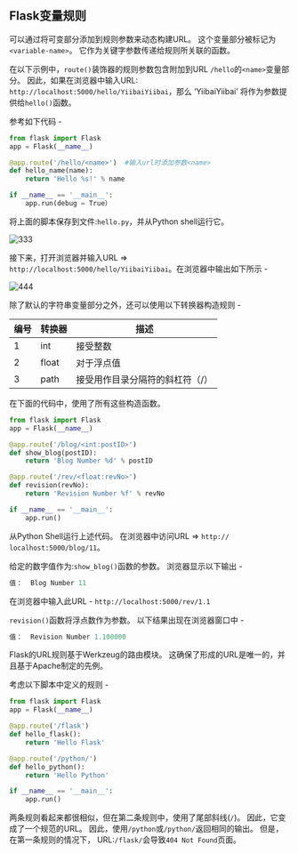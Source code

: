 ## Flask变量规则

可以通过将可变部分添加到规则参数来动态构建URL。 这个变量部分被标记为`<variable-name>`。 它作为关键字参数传递给规则所关联的函数。

在以下示例中，`route()`装饰器的规则参数包含附加到URL `/hello`的`<name>`变量部分。 因此，如果在浏览器中输入URL: `http://localhost:5000/hello/YiibaiYiibai`，那么 ‘YiibaiYiibai’ 将作为参数提供给`hello()`函数。

参考如下代码 -

```python
from flask import Flask
app = Flask(__name__)

@app.route('/hello/<name>')  #输入url时添加参数<name>
def hello_name(name):
    return 'Hello %s!' % name

if __name__ == '__main__':
    app.run(debug = True）
```

将上面的脚本保存到文件:`hello.py`，并从Python shell运行它。

![333](C:\Users\T470P\Desktop\333.png)

接下来，打开浏览器并输入URL => `http://localhost:5000/hello/YiibaiYiibai`。在浏览器中输出如下所示 -

![444](C:\Users\T470P\Desktop\444.png)

除了默认的字符串变量部分之外，还可以使用以下转换器构造规则 -

| 编号   | 转换器   | 描述               |
| ---- | ----- | ---------------- |
| 1    | int   | 接受整数             |
| 2    | float | 对于浮点值            |
| 3    | path  | 接受用作目录分隔符的斜杠符（/） |

在下面的代码中，使用了所有这些构造函数。

```python
from flask import Flask
app = Flask(__name__)

@app.route('/blog/<int:postID>')
def show_blog(postID):
    return 'Blog Number %d' % postID

@app.route('/rev/<float:revNo>')
def revision(revNo):
    return 'Revision Number %f' % revNo

if __name__ == '__main__':
    app.run()
```

从Python Shell运行上述代码。 在浏览器中访问URL => `http:// localhost:5000/blog/11`。

给定的数字值作为:`show_blog()`函数的参数。 浏览器显示以下输出 -

```python
值：  Blog Number 11
```



在浏览器中输入此URL - `http://localhost:5000/rev/1.1`

`revision()`函数将浮点数作为参数。 以下结果出现在浏览器窗口中 -

```python
值：  Revision Number 1.100000
```



Flask的URL规则基于Werkzeug的路由模块。 这确保了形成的URL是唯一的，并且基于Apache制定的先例。

考虑以下脚本中定义的规则 -

```python
from flask import Flask
app = Flask(__name__)

@app.route('/flask')
def hello_flask():
    return 'Hello Flask'

@app.route('/python/')
def hello_python():
    return 'Hello Python'

if __name__ == '__main__':
    app.run()
```

两条规则看起来都很相似，但在第二条规则中，使用了尾部斜线(`/`)。 因此，它变成了一个规范的URL。 因此，使用`/python`或`/python/`返回相同的输出。 但是，在第一条规则的情况下， URL:`/flask/`会导致`404 Not Found`页面。